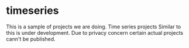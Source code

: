 # timeseries
This is a sample of projects we are doing. Time series projects Similar to this is under development.
Due to privacy concern certain actual projects cann't be published.
